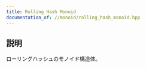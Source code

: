 ```yaml
---
title: Rolling Hash Monoid
documentation_of: //monoid/rolling_hash_monoid.hpp
---
```


## 説明

ローリングハッシュのモノイド構造体。